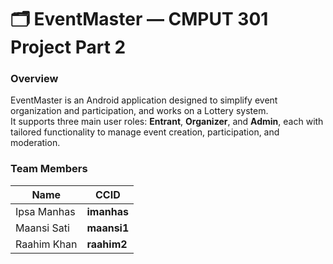 # 🗂️ EventMaster — CMPUT 301 Project Part 2 

### **Overview**
EventMaster is an Android application designed to simplify event organization and participation, and works on a Lottery system.  
It supports three main user roles: **Entrant**, **Organizer**, and **Admin**, each with tailored functionality to manage event creation, participation, and moderation.

### **Team Members**
| Name | CCID |
|------|------|
| Ipsa Manhas | **imanhas** |
| Maansi Sati | **maansi1** |
| Raahim Khan | **raahim2** |
